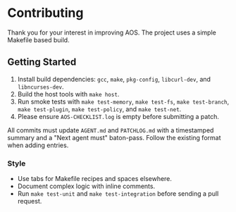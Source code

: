 # Contributing

Thank you for your interest in improving AOS. The project uses a simple Makefile based build.

## Getting Started
1. Install build dependencies: `gcc`, `make`, `pkg-config`, `libcurl-dev`, and `libncurses-dev`.
2. Build the host tools with `make host`.
3. Run smoke tests with `make test-memory`, `make test-fs`, `make test-branch`, `make test-plugin`, `make test-policy`, and `make test-net`.
4. Please ensure `AOS-CHECKLIST.log` is empty before submitting a patch.

All commits must update `AGENT.md` and `PATCHLOG.md` with a timestamped summary
and a "Next agent must" baton-pass. Follow the existing format when adding
entries.

### Style
- Use tabs for Makefile recipes and spaces elsewhere.
- Document complex logic with inline comments.
- Run `make test-unit` and `make test-integration` before sending a pull request.

